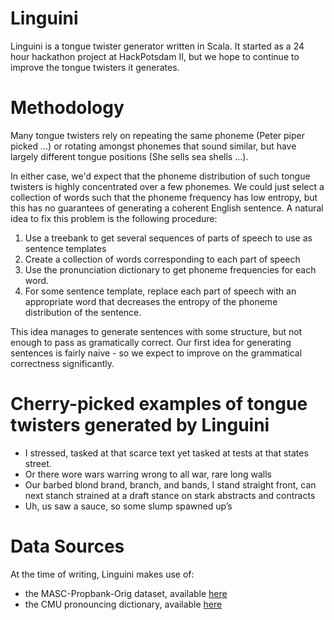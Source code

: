 # Linguini

Linguini is a tongue twister generator written in Scala.
It started as a 24 hour hackathon project at HackPotsdam II, but we hope to continue to improve the tongue twisters it generates.

# Methodology
Many tongue twisters rely on repeating the same phoneme (Peter piper picked ...) or rotating amongst phonemes that sound similar, but have largely different tongue positions (She sells sea shells ...).

In either case, we'd expect that the phoneme distribution of such tongue twisters is highly concentrated over a few phonemes. We could just select a collection of words such that the phoneme frequency has low entropy, but this has no guarantees of generating a coherent English sentence. A natural idea to fix this problem is the following procedure:

1. Use a treebank to get several sequences of parts of speech to use as sentence templates
2. Create a collection of words corresponding to each part of speech
3. Use the pronunciation dictionary to get phoneme frequencies for each word.
4. For some sentence template, replace each part of speech with an appropriate word that decreases the entropy of the phoneme distribution of the sentence.

This idea manages to generate sentences with some structure, but not enough to pass as gramatically correct. Our first idea for generating sentences is fairly naive - so we expect to improve on the grammatical correctness significantly.


# Cherry-picked examples of tongue twisters generated by Linguini
* I stressed, tasked at that scarce text yet tasked at tests at that states street.
* Or there wore wars warring wrong to all war, rare long walls
* Our barbed blond brand, branch, and bands, I stand straight front, can next stanch strained at a draft stance on stark abstracts and contracts
* Uh, us saw a sauce, so some slump spawned up’s


# Data Sources
At the time of writing, Linguini makes use of:
* the MASC-Propbank-Orig dataset, available [here](http://www.anc.org/data/masc/downloads/data-download/)
* the CMU pronouncing dictionary, available [here](http://www.speech.cs.cmu.edu/cgi-bin/cmudict)